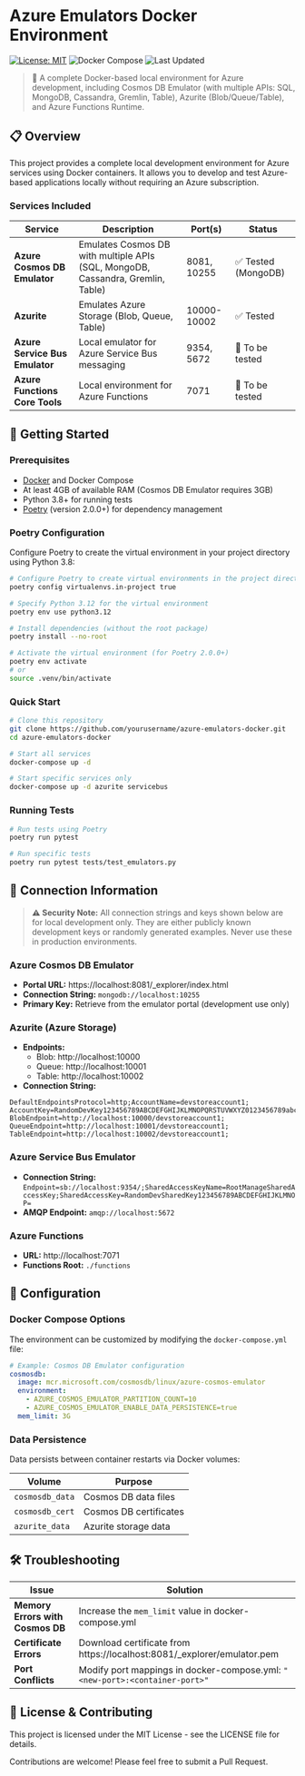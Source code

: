 # Azure Emulators Docker Environment

[![License: MIT](https://img.shields.io/badge/License-MIT-blue.svg)](https://opensource.org/licenses/MIT)
![Docker Compose](https://img.shields.io/badge/Docker_Compose-v3.8-brightgreen)
![Last Updated](https://img.shields.io/badge/Last_Updated-April_2025-lightgrey)

> 🚀 A complete Docker-based local environment for Azure development, including Cosmos DB Emulator (with multiple APIs: SQL, MongoDB, Cassandra, Gremlin, Table), Azurite (Blob/Queue/Table), and Azure Functions Runtime.

## 📋 Overview

This project provides a complete local development environment for Azure services using Docker containers. It allows you to develop and test Azure-based applications locally without requiring an Azure subscription.

### Services Included

| Service | Description | Port(s) | Status |
|---------|-------------|---------|--------|
| **Azure Cosmos DB Emulator** | Emulates Cosmos DB with multiple APIs (SQL, MongoDB, Cassandra, Gremlin, Table) | 8081, 10255 | ✅ Tested (MongoDB) |
| **Azurite** | Emulates Azure Storage (Blob, Queue, Table) | 10000-10002 | ✅ Tested |
| **Azure Service Bus Emulator** | Local emulator for Azure Service Bus messaging | 9354, 5672 | 🔄 To be tested |
| **Azure Functions Core Tools** | Local environment for Azure Functions | 7071 | 🔄 To be tested |

## 🚀 Getting Started

### Prerequisites

- [Docker](https://www.docker.com/get-started) and Docker Compose
- At least 4GB of available RAM (Cosmos DB Emulator requires 3GB)
- Python 3.8+ for running tests
- [Poetry](https://python-poetry.org/docs/#installation) (version 2.0.0+) for dependency management

### Poetry Configuration

Configure Poetry to create the virtual environment in your project directory using Python 3.8:

```bash
# Configure Poetry to create virtual environments in the project directory
poetry config virtualenvs.in-project true

# Specify Python 3.12 for the virtual environment
poetry env use python3.12

# Install dependencies (without the root package)
poetry install --no-root

# Activate the virtual environment (for Poetry 2.0.0+)
poetry env activate
# or
source .venv/bin/activate
```

### Quick Start

```bash
# Clone this repository
git clone https://github.com/yourusername/azure-emulators-docker.git
cd azure-emulators-docker

# Start all services 
docker-compose up -d

# Start specific services only
docker-compose up -d azurite servicebus
```

### Running Tests

```bash
# Run tests using Poetry
poetry run pytest

# Run specific tests
poetry run pytest tests/test_emulators.py
```

## 🔌 Connection Information

> **⚠️ Security Note:** All connection strings and keys shown below are for local development only. They are either publicly known development keys or randomly generated examples. Never use these in production environments.

### Azure Cosmos DB Emulator

- **Portal URL:** https://localhost:8081/_explorer/index.html
- **Connection String:** `mongodb://localhost:10255`
- **Primary Key:** Retrieve from the emulator portal (development use only)

### Azurite (Azure Storage)

- **Endpoints:**
  - Blob: http://localhost:10000
  - Queue: http://localhost:10001
  - Table: http://localhost:10002
- **Connection String:**
```
DefaultEndpointsProtocol=http;AccountName=devstoreaccount1;
AccountKey=RandomDevKey123456789ABCDEFGHIJKLMNOPQRSTUVWXYZ0123456789abcdefghijklmn==;
BlobEndpoint=http://localhost:10000/devstoreaccount1;
QueueEndpoint=http://localhost:10001/devstoreaccount1;
TableEndpoint=http://localhost:10002/devstoreaccount1;
```

### Azure Service Bus Emulator

- **Connection String:** `Endpoint=sb://localhost:9354/;SharedAccessKeyName=RootManageSharedAccessKey;SharedAccessKey=RandomDevSharedKey123456789ABCDEFGHIJKLMNOP=`
- **AMQP Endpoint:** `amqp://localhost:5672`

### Azure Functions

- **URL:** http://localhost:7071
- **Functions Root:** `./functions`

## 📝 Configuration

### Docker Compose Options

The environment can be customized by modifying the `docker-compose.yml` file:

```yaml
# Example: Cosmos DB Emulator configuration
cosmosdb:
  image: mcr.microsoft.com/cosmosdb/linux/azure-cosmos-emulator
  environment:
    - AZURE_COSMOS_EMULATOR_PARTITION_COUNT=10
    - AZURE_COSMOS_EMULATOR_ENABLE_DATA_PERSISTENCE=true
  mem_limit: 3G
```

### Data Persistence

Data persists between container restarts via Docker volumes:

| Volume | Purpose |
|--------|---------|
| `cosmosdb_data` | Cosmos DB data files |
| `cosmosdb_cert` | Cosmos DB certificates |
| `azurite_data` | Azurite storage data |

## 🛠️ Troubleshooting

| Issue | Solution |
|-------|----------|
| **Memory Errors with Cosmos DB** | Increase the `mem_limit` value in docker-compose.yml |
| **Certificate Errors** | Download certificate from https://localhost:8081/_explorer/emulator.pem |
| **Port Conflicts** | Modify port mappings in docker-compose.yml: `"<new-port>:<container-port>"` |

## 📄 License & Contributing

This project is licensed under the MIT License - see the LICENSE file for details.

Contributions are welcome! Please feel free to submit a Pull Request.